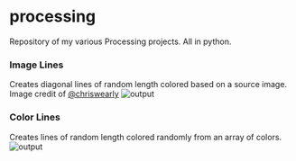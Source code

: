 # processing

Repository of my various Processing projects. All in python.

### Image Lines

Creates diagonal lines of random length colored based on a source image. Image credit of [@chriswearly][chriswearly]
![output](/image_lines/output.png)

### Color Lines

Creates lines of random length colored randomly from an array of colors.
![output](/color_lines/output.png)


[chriswearly]: https://twitter.com/chriswearly
